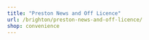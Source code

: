 ```yaml
---
title: "Preston News and Off Licence"
url: /brighton/preston-news-and-off-licence/
shop: convenience
---
```


